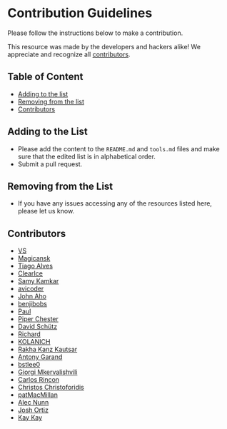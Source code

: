 # Contribution Guidelines

Please follow the instructions below to make a contribution.

This resource was made by the developers and hackers alike! We appreciate and recognize all [contributors](#contributors).

## Table of Content

- [Adding to the list](#adding-to-the-list)
- [Removing from the list](#removing-from-the-list)
- [Contributors](#contributors)

## Adding to the List

- Please add the content to the `README.md` and `tools.md` files and make sure that the edited list is in alphabetical order.
- Submit a pull request.

## Removing from the List

- If you have any issues accessing any of the resources listed here, please let us know.

## Contributors
 * [VS](https://github.com/vitalysim)
 * [Magicansk](https://github.com/magicansk)
 * [Tiago Alves](https://github.com/tiaghoalves)
 * [ClearIce](https://github.com/ClearIce)
 * [Samy Kamkar](https://github.com/samyk)
 * [avicoder](https://github.com/vjex)
 * [John Aho](https://github.com/johnaho)
 * [benjibobs](https://github.com/benjibobs)
 * [Paul](https://github.com/sajattack)
 * [Piper Chester](https://github.com/piperchester)
 * [David Schütz](https://github.com/xdavidhu)
 * [Richard](https://github.com/richardwgd)
 * [KOLANICH](https://github.com/KOLANICH)
 * [Rakha Kanz Kautsar](https://github.com/rkkautsar)
 * [Antony Garand](https://github.com/AntonyGarand)
 * [bstlee0](https://github.com/bstlee0)
 * [Giorgi Mkervalishvili](https://github.com/giomke)
 * [Carlos Rincon](https://github.com/mezerotm)
 * [Christos Christoforidis](https://github.com/tsourtsouris)
 * [patMacMillan](https://github.com/patMacMillan)
 * [Alec Nunn](https://github.com/alecnunn)
 * [Josh Ortiz](https://github.com/dukeofdisaster)
 * [Kay Kay](https://github.com/mwebber3)
